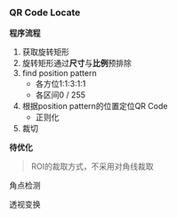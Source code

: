 ### QR Code Locate

**程序流程**

1. 获取旋转矩形
2. 旋转矩形通过**尺寸**与**比例**预排除
3. find position pattern
   * 各方位1:1:3:1:1
   * 各区间0 / 255
4. 根据position pattern的位置定位QR Code
   * 正则化
5. 裁切

**待优化**

> ROI的裁取方式，不采用对角线裁取

角点检测

透视变换

